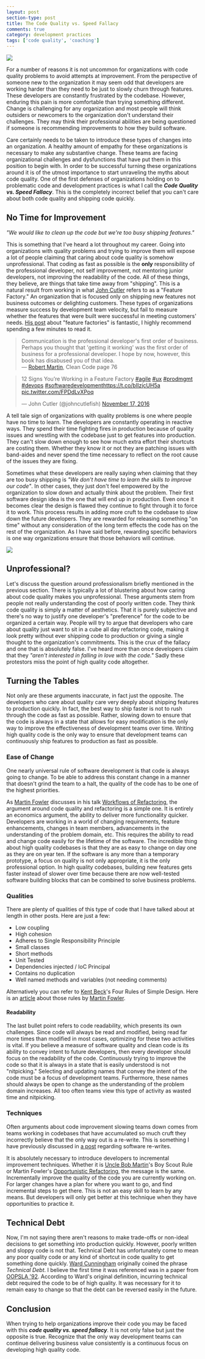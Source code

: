 ```yaml
---
layout: post
section-type: post
title: The Code Quality vs. Speed Fallacy
comments: true
category: development practices
tags: ['code quality', 'coaching']
---
```


<img src="/img/old-wagon.jpg" class="img-responsive" />

For a number of reasons it is not uncommon for organizations with code quality problems to avoid attempts at improvement. From the perspective of someone new to the organization it may seem odd that developers are working harder than they need to be just to slowly churn through features. These developers are constantly frustrated by the codebase. However, enduring this pain is more comfortable than trying something different. Change is challenging for any organization and most people will think outsiders or newcomers to the organization don't understand their challenges. They may think their professional abilities are being questioned if someone is recommending improvements to how they build software.  

Care certainly needs to be taken to introduce these types of changes into an organization. A healthy amount of empathy for these organizations is necessary to make any substantive change. These teams are facing organizational challenges and dysfunctions that have put them in this position to begin with. In order to be successful turning these organizations around it is of the utmost importance to start unraveling the myths about code quality. One of the first defenses of organizations holding on to problematic code and development practices is what I call the __*Code Quality vs. Speed Fallacy*__. This is the completely incorrect belief that you can't care about both code quality and shipping code quickly.

## No Time for Improvement

*"We would like to clean up the code but we're too busy shipping features."*

This is something that I've heard a lot throughout my career. Going into organizations with quality problems and trying to improve them will expose a lot of people claiming that caring about code quality is somehow unprofessional. That coding as fast as possible is the **only** responsibility of the professional developer, not self improvement, not mentoring junior developers, not improving the readability of the code. All of these things, they believe, are things that take time away from "shipping". This is a natural result from working in what [John Cutler](https://twitter.com/johncutlefish) refers to as a "Feature Factory." An organization that is focused only on shipping new features not business outcomes or delighting customers. These types of organizations measure success by development team velocity, but fail to measure whether the features that were built were successful in meeting customers' needs. [His post](https://hackernoon.com/12-signs-youre-working-in-a-feature-factory-44a5b938d6a2#.a7vcwg9ln) about "feature factories" is fantastic, I  highly recommend spending a few minutes to read it.

> Communication is the professional developer's first order of business. Perhaps you thought that 'getting it working' was the first order of business for a professional developer. I hope by now, however, this book has disabused you of that idea. <br />
> &mdash; [Robert Martin](https://twitter.com/unclebobmartin/following "Uncle Bob's Twitter "), Clean Code page 76


<blockquote class="twitter-tweet" data-lang="en"><p lang="en" dir="ltr">12 Signs You’re Working in a Feature Factory <a href="https://twitter.com/hashtag/agile?src=hash">#agile</a> <a href="https://twitter.com/hashtag/ux?src=hash">#ux</a> <a href="https://twitter.com/hashtag/prodmgmt?src=hash">#prodmgmt</a> <a href="https://twitter.com/hashtag/devops?src=hash">#devops</a> <a href="https://twitter.com/hashtag/softwaredevelopment?src=hash">#softwaredevelopment</a><a href="https://t.co/bIIzjcUH5a">https://t.co/bIIzjcUH5a</a> <a href="https://t.co/FPDdLvXPoq">pic.twitter.com/FPDdLvXPoq</a></p>&mdash; John Cutler (@johncutlefish) <a href="https://twitter.com/johncutlefish/status/799115503138586624">November 17, 2016</a></blockquote>
<script async src="//platform.twitter.com/widgets.js" charset="utf-8"></script>

A tell tale sign of organizations with quality problems is one where people have no time to learn. The developers are constantly operating in reactive ways. They spend their time fighting fires in production because of quality issues and wrestling with the codebase just to get features into production. They can't slow down enough to see how much extra effort their shortcuts are costing them. Whether they know it or not they are patching issues with band-aides and never spend the time necessary to reflect on the root cause of the issues they are fixing.

Sometimes what these developers are really saying when claiming that they are too busy shipping is *"We don't have time to learn the skills to improve our code"*. In other cases, they just don't feel empowered by the organization to slow down and actually think about the problem. Their first software design idea is the one that will end up in production. Even once it becomes clear the design is flawed they continue to fight through it to force it to work. This process results in adding more cruft to the codebase to slow down the future developers. They are rewarded for releasing something "on time" without any consideration of the long term effects the code has on the rest of the organization. As I have said before, rewarding specific behaviors is one way organizations ensure that those behaviors will continue.

<img src="/img/lego.jpg" class="img-responsive" />

## Unprofessional?

Let's discuss the question around professionalism briefly mentioned in the previous section. There is typically a lot of blustering about how caring about code quality makes you unprofessional. These arguments stem from people not really understanding the cost of poorly written code. They think code quality is simply a matter of aesthetics. That it is purely subjective and there's no way to justify one developer's "preference" for the code to be organized a certain way. People will try to argue that developers who care about quality just want to sit in a cube all day refactoring code, making it look pretty without ever shipping code to production or giving a single thought to the organization's commitments. This is the crux of the fallacy and one that is absolutely false. I've heard more than once developers claim that they *"aren't interested in falling in love with the code."* Sadly these protestors miss the point of high quality code altogether.

## Turning the Tables

Not only are these arguments inaccurate, in fact just the opposite. The developers who care about quality care very deeply about shipping features to production quickly. In fact, the best way to ship faster is not to rush through the code as fast as possible. Rather, slowing down to ensure that the code is always in a state that allows for easy modification is the only way to improve the effectiveness of development teams over time. Writing high quality code is the only way to ensure that development teams can continuously ship features to production as fast as possible.

### Ease of Change

One nearly universal rule of software development is that code is always going to change. To be able to address this constant change in a manner that doesn't grind the team to a halt, the quality of the code has to be one of the highest priorities.

As [Martin Fowler](http://martinfowler.com/) discusses in his talk [Workflows of Refactoring](https://www.youtube.com/watch?v=vqEg37e4Mkw&feature=youtu.be), the argument around code quality and refactoring is a simple one. It is entirely an economics argument, the ability to deliver more functionality quicker. Developers are working in a world of changing requirements, feature enhancements, changes in team members, advancements in the understanding of the problem domain, etc. This requires the ability to read and change code easily for the lifetime of the software. The incredible thing about high quality codebases is that they are as easy to change on day one as they are on year ten. If the software is any more than a temporary prototype, a focus on quality is not only appropriate, it is the only professional option. In high quality codebases, building new features gets faster instead of slower over time because there are now well-tested software building blocks that can be combined to solve business problems.

### Qualities

There are plenty of qualities of this type of code that I have talked about at length in other posts. Here are just a few:

* Low coupling
* High cohesion
* Adheres to Single Responsibility Principle
* Small classes
* Short methods
* Unit Tested
* Dependencies injected / IoC Principal
* Contains no duplication
* Well named methods and variables (not needing comments)

Alternatively you can refer to [Kent Beck](https://twitter.com/KentBeck)'s Four Rules of Simple Design. Here is an [article](http://martinfowler.com/bliki/BeckDesignRules.html) about those rules by [Martin Fowler](http://martinfowler.com).

#### Readability
The last bullet point refers to code readability, which presents its own challenges. Since code will always be read and modified, being read far more times than modified in most cases, optimizing for these two activities is vital. If you believe a measure of software quality and clean code is its ability to convey intent to future developers, then every developer should focus on the readability of the code. Continuously trying to improve the code so that it is always in a state that is easily understood is not "nitpicking." Selecting and updating names that convey the intent of the code must be a focus of development teams. Furthermore, these names should always be open to change as the understanding of the problem domain increases. All too often teams view this type of activity as wasted time and nitpicking.  

### Techniques

Often arguments about code improvement slowing teams down comes from teams working in codebases that have accumulated so much cruft they incorrectly believe that the only way out is a re-write. This is something I have previously discussed in [a post](/2015/11/27/the-vicious-circle-of-rewriting-software.html) regarding software re-writes.

It is absolutely necessary to introduce developers to incremental improvement techniques. Whether it is [Uncle Bob Martin](https://twitter.com/unclebobmartin)'s Boy Scout Rule or Martin Fowler's [Opportunistic Refactoring](http://martinfowler.com/bliki/OpportunisticRefactoring.html), the message is the same. Incrementally improve the quality of the code you are currently working on. For larger changes have a plan for where you want to go, and find incremental steps to get there. This is not an easy skill to learn by any means. But developers will only get better at this technique when they have opportunities to practice it.

## Technical Debt

Now, I'm not saying there aren't reasons to make trade-offs or non-ideal decisions to get something into production quickly. However, poorly written and sloppy code is not that. Technical Debt has unfortunately come to mean any poor quality code or any kind of shortcut in code quality to get something done quickly. [Ward Cunningham](https://twitter.com/WardCunningham) originally coined the phrase *Technical Debt*. I believe the first time it was referenced was in a paper from [OOPSLA '92](http://www.oopsla.org/oopsla-history/). According to Ward's original definition, incurring technical debt required the code to be of high quality. It was necessary for it to remain easy to change so that the debt can be reversed easily in the future.

## Conclusion

When trying to help organizations improve their code you may be faced with this __*code quality vs. speed fallacy*__. It is not only false but just the opposite is true. Recognize that the only way development teams can continue delivering business value consistently is a continuous focus on developing high quality code.
